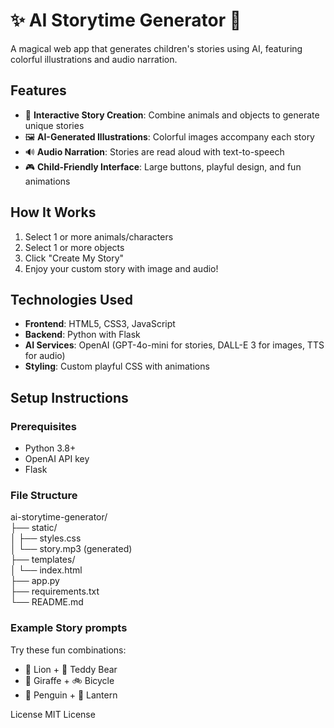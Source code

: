 # ✨ AI Storytime Generator 🧸

A magical web app that generates children's stories using AI, featuring colorful illustrations and audio narration.

## Features

- 🎨 **Interactive Story Creation**: Combine animals and objects to generate unique stories
- 🖼️ **AI-Generated Illustrations**: Colorful images accompany each story
- 🔊 **Audio Narration**: Stories are read aloud with text-to-speech
- 🎮 **Child-Friendly Interface**: Large buttons, playful design, and fun animations

## How It Works

1. Select 1 or more animals/characters
2. Select 1 or more objects
3. Click "Create My Story"
4. Enjoy your custom story with image and audio!

## Technologies Used

- **Frontend**: HTML5, CSS3, JavaScript
- **Backend**: Python with Flask
- **AI Services**: OpenAI (GPT-4o-mini for stories, DALL-E 3 for images, TTS for audio)
- **Styling**: Custom playful CSS with animations

## Setup Instructions

### Prerequisites
- Python 3.8+
- OpenAI API key
- Flask

### File Structure

ai-storytime-generator/\
├── static/\
│   ├── styles.css\
│   └── story.mp3 (generated)\
├── templates/\
│   └── index.html\
├── app.py\
├── requirements.txt\
└── README.md

### Example Story prompts
Try these fun combinations:

- 🦁 Lion + 🧸 Teddy Bear
- 🦒 Giraffe + 🚲 Bicycle
- 🐧 Penguin + 🏮 Lantern

License
MIT License
